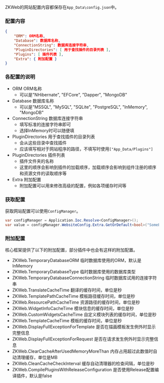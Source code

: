 ZKWeb的网站配置内容都保存在`App_Data\config.json`中。<br/>

### 配置内容
``` json
{
	"ORM": ORM名称,
	"Database": 数据库名称,
	"ConnectionString": 数据库连接字符串,
	"PluginDirectories": [ 用于查找插件的目录列表 ],
	"Plugins": [ 插件列表 ],
	"Extra": { 附加配置 }
}
```

### 各配置的说明

- ORM ORM名称
	- 可以是"NHibernate", "EFCore", "Dapper", "MongoDB"
- Database 数据库名称
	- 可以是"MSSQL", "MySQL", "SQLite", "PostgreSQL", "InMemory", "MongoDB"
- ConnectionString 数据库连接字符串
	- 填写标准的连接字符串即可
	- 选择InMemory时可以随便填
- PluginDirectories 用于查找插件的目录列表
	- 会从这些目录中查找插件
	- 应该填写相对于网站程序的路径，不填写时使用`["App_Data/Plugins"]`
- PluginDirectories 插件列表
	- 插件文件夹的名称
	- 这里的顺序会影响到插件的加载顺序，加载顺序会影响到组件注册的顺序和资源文件的读取顺序等
- Extra 附加配置
	- 附加配置可以用来修改高级的配置，例如各项缓存时间等

### 获取配置

获取网站配置可以使用`ConfigManager`。
``` csharp
var configManager = Application.Ioc.Resolve<ConfigManager>();
var value = configManager.WebsiteConfig.Extra.GetOrDefault<bool>("SomeExtraConfiguration");
```

### 附加配置

核心框架提供了以下的附加配置，部分插件中也会有这样的附加配置。

- ZKWeb.TemporaryDatabaseORM 临时数据库使用的ORM，默认是InMemory
- ZKWeb.TemporaryDatabaseType 临时数据库使用的数据库类型
- ZKWeb.TemporaryDatabaseConnectionString 临时数据库试用的连接字符串
- ZKWeb.TranslateCacheTime 翻译的缓存时间，单位是秒
- ZKWeb.TemplatePathCacheTime 模板路径缓存时间，单位是秒
- ZKWeb.ResourcePathCacheTime 资源路径的缓存时间，单位是秒
- ZKWeb.WidgetInfoCacheTime 模块信息的缓存时间，单位是秒
- ZKWeb.CustomWidgetsCacheTime 自定义模块列表的缓存时间，单位是秒
- ZKWeb.TemplateCacheTime 模板的缓存时间，单位是秒
- ZKWeb.DisplayFullExceptionForTemplate 是否在描画模板发生例外时显示完整信息
- ZKWeb.DisplayFullExceptionForRequest 是否在请求发生例外时显示完整信息
- ZKWeb.ClearCacheAfterUsedMemoryMoreThan 内存占用超过此数值时自动清理缓存，单位是MB
- ZKWeb.CleanCacheCheckInterval 缓存自动清理器的检查间隔，单位是秒
- ZKWeb.CompilePluginsWithReleaseConfiguration 是否使用Release配置编译插件，默认是false
